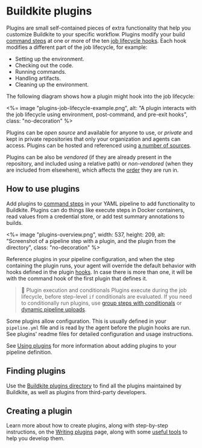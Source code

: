 # Buildkite plugins

Plugins are small self-contained pieces of extra functionality that help you customize Buildkite to your specific workflow. Plugins modify your build [command steps](/docs/pipelines/configure/step-types/command-step) at one or more of the ten [job lifecycle hooks](/docs/agent/v3/hooks). Each hook modifies a different part of the job lifecycle, for example:

- Setting up the environment.
- Checking out the code.
- Running commands.
- Handling artifacts.
- Cleaning up the environment.

The following diagram shows how a plugin might hook into the job lifecycle:

<%= image "plugins-job-lifecycle-example.png", alt: "A plugin interacts with the job lifecycle using environment, post-command, and pre-exit hooks", class: "no-decoration" %>

Plugins can be *open source* and available for anyone to use, or *private* and kept in private repositories that only your organization and agents can access. Plugins can be hosted and referenced using [a number of sources](/docs/pipelines/integrations/plugins/using#plugin-sources).

Plugins can be also be *vendored* (if they are already present in the repository, and included using a relative path) or *non-vendored* (when they are included from elsewhere), which affects the [order](/docs/agent/v3/hooks#job-lifecycle-hooks) they are run in.

## How to use plugins

Add plugins to [command steps](/docs/pipelines/configure/step-types/command-step) in your YAML pipeline to add functionality to Buildkite. Plugins can do things like execute steps in Docker containers, read values from a credential store, or add test summary annotations to builds.

<%= image "plugins-overview.png", width: 537, height: 209, alt: "Screenshot of a pipeline step with a plugin, and the plugin from the directory", class: "no-decoration" %>

Reference plugins in your pipeline configuration, and when the step containing the plugin runs, your agent will override the default behavior with hooks defined in the plugin [hooks](/docs/agent/v3/hooks). In case there is more than one, it will be with the command hook of the first plugin that defines it.

> 📘 Plugin execution and conditionals
> Plugins execute during the job lifecycle, before step-level `if` conditionals are evaluated. If you need to conditionally run plugins, use [group steps with conditionals](/docs/pipelines/configure/conditionals#conditionally-running-plugins-with-group-steps) or [dynamic pipeline uploads](/docs/pipelines/configure/conditionals#conditionally-running-plugins-with-dynamic-uploads).

Some plugins allow configuration. This is usually defined in your `pipeline.yml` file and is read by the agent before the plugin hooks are run. See plugins' readme files for detailed configuration and usage instructions.

See [Using plugins](/docs/pipelines/integrations/plugins/using) for more information about adding plugins to your pipeline definition.

## Finding plugins

Use the [Buildkite plugins directory](/docs/pipelines/integrations/plugins/directory) to find all the plugins maintained by Buildkite, as well as plugins from third-party developers.

## Creating a plugin

Learn more about how to create plugins, along with step-by-step instructions, on the [Writing plugins](/docs/pipelines/integrations/plugins/writing) page, along with some [useful tools](/docs/pipelines/integrations/plugins/tools) to help you develop them.
